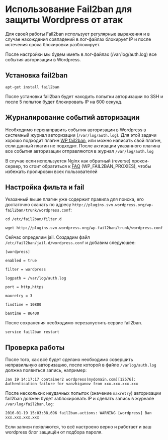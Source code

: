 # Использование Fail2ban для защиты Wordpress от атак

Для своей работы Fail2ban использует регулярные выражения и в случае нахождения совпадений в лог-файлах блокирует IP и после истечения срока блокировки разблокирует.

После настройки мы будем иметь в лог-файлах (/var/log/auth.log) все события авторизации в Wordpress.

## Установка fail2ban

```
apt-get install fail2ban
```

После установки fail2ban будет находить попытки авторизации по SSH и после 5 попыток будет блокировать IP на 600 секунд.

## Журналирование событий авторизации

Необходимо перенаправить события авторизации в Wordpress в системный журнал авторизации (`/var/log/auth.log`).
Для этой задачи хорошо подходит плагин [WP fail2ban](https://wordpress.org/plugins/wp-fail2ban/), или можно написать свой плагин, если данный плагин не подходит. После активации указанного плагина все события авторизации отправляются в журнал `/var/log/auth.log`

В случае если используется Nginx как обратный (reverse) прокси-сервер, то стоит обратиться к [FAQ](https://wordpress.org/plugins/wp-fail2ban/faq/) (WP_FAIL2BAN_PROXIES), чтобы избежать пролировки всех пользователей

## Настройка фильта и fail

Указанный выше плагин уже содержит правила для поиска, его достаточно скачать по адресу `http://plugins.svn.wordpress.org/wp-fail2ban/trunk/wordpress.conf`:

```
cd /etc/fail2ban/filter.d

wget http://plugins.svn.wordpress.org/wp-fail2ban/trunk/wordpress.conf
```

Сейчас определим jail. Создадим файл `/etc/fail2ban/jail.d/wordpress.conf` и добавим следующее:

```
[wordpress]

enabled = true

filter = wordpress

logpath = /var/log/auth.log

port = http,https

maxretry = 3

findtime = 10800

bantime = 86400
```

После сохранения необходимо перезапустить сервис fail2ban.

```
service fail2ban restart
```

## Проверка работы

После того, как всё будет сделано необходимо совершить неправильную авторизацию, после которой в файле `/varlog/auth.log` должна появиться запись, например:

```
Jan 19 14:17:17 container2 wordpress(mydomain.com)[12576]: Authentication failure for vanzhiganov from xxx.xxx.xxx.xxx
```

После нескольких неудачных попыток (значение `maxretry`) авторизации fail2ban должен будет заблокировать IP и сделать запись в журнале `/var/log/fail2ban.log`:

```
2016-01-19 15:03:38,696 fail2ban.actions: WARNING [wordpress] Ban xxx.xxx.xxx.xxx
```

Если записи появляются, то всё настроено верно и работает и ваш wordpress блог защищён от подбора пароля.

